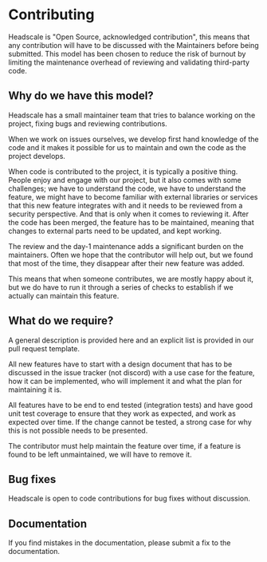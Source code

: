 # Contributing

Headscale is "Open Source, acknowledged contribution", this means that any contribution will have to be discussed with the Maintainers before being submitted.
This model has been chosen to reduce the risk of burnout by limiting the maintenance overhead of reviewing and validating third-party code.

## Why do we have this model?

Headscale has a small maintainer team that tries to balance working on the project, fixing bugs and reviewing contributions.

When we work on issues ourselves, we develop first hand knowledge of the code and it makes it possible for us to maintain and own the code as the project develops.

When code is contributed to the project, it is typically a positive thing. People enjoy and engage with our project, but it also comes with some challenges; we have to understand the code, we have to understand the feature, we might have to become familiar with external libraries or services that this new feature integrates with and it needs to be reviewed from a security perspective. And that is only when it comes to reviewing it. After the code has been merged, the feature has to be maintained, meaning that changes to external parts need to be updated, and kept working.

The review and the day-1 maintenance adds a significant burden on the maintainers. Often we hope that the contributor will help out, but we found that most of the time, they disappear after their new feature was added.

This means that when someone contributes, we are mostly happy about it, but we do have to run it through a series of checks to establish if we actually can maintain this feature.

## What do we require?

A general description is provided here and an explicit list is provided in our pull request template.

All new features have to start with a design document that has to be discussed in the issue tracker (not discord) with a use case for the feature, how it can be implemented, who will implement it and what the plan for maintaining it is.

All features have to be end to end tested (integration tests) and have good unit test coverage to ensure that they work as expected, and work as expected over time. If the change cannot be tested, a strong case for why this is not possible needs to be presented.

The contributor must help maintain the feature over time, if a feature is found to be left unmaintained, we will have to remove it.

## Bug fixes

Headscale is open to code contributions for bug fixes without discussion.

## Documentation

If you find mistakes in the documentation, please submit a fix to the documentation.
